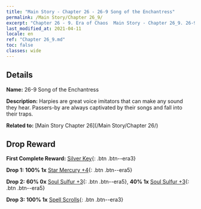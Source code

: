 ```yaml
---
title: "Main Story - Chapter 26 - 26-9 Song of the Enchantress"
permalink: /Main Story/Chapter 26_9/
excerpt: "Chapter 26 - 9. Era of Chaos  Main Story - Chapter 26_9. 26-9 Song of the Enchantress"
last_modified_at: 2021-04-11
locale: en
ref: "Chapter 26_9.md"
toc: false
classes: wide
---
```


## Details

 **Name:** 26-9 Song of the Enchantress

 **Description:** Harpies are great voice imitators that can make any sound they hear. Passers-by are always captivated by their songs and fall into their traps.

 **Related to:** [Main Story Chapter 26](/Main Story/Chapter 26/)

## Drop Reward

 **First Complete Reward:** [Silver Key](/Items/con_693/){: .btn .btn--era3}

 **Drop 1:** **100% 1x** [Star Mercury +4](/Items/mat_91/){: .btn .btn--era5}

 **Drop 2:** **60% 0x** [Soul Sulfur +3](/Items/mat_85/){: .btn .btn--era5}, **40% 1x** [Soul Sulfur +3](/Items/mat_85/){: .btn .btn--era5}

 **Drop 3:** **100% 1x** [Spell Scrolls](/Items/con_694/){: .btn .btn--era3}

